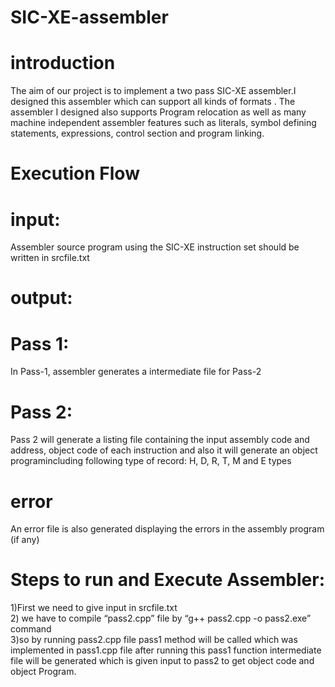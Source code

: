# SIC-XE-assembler

# introduction

The aim of our project is to implement a two pass SIC-XE assembler.I designed this assembler which can support all kinds of formats . The assembler I designed also supports Program relocation as well as many machine independent assembler features such as literals, symbol defining statements, expressions,  control section and program linking.

# Execution Flow
# input:
Assembler source program using the SIC-XE instruction set should be written in srcfile.txt
# output:

# Pass 1: 
In Pass-1, assembler generates a intermediate file for Pass-2
# Pass 2:
Pass 2 will generate a listing file containing the input assembly code and address, object code of each instruction and also it will generate an object programincluding following type of record: H, D, R, T, M and E types
# error
An error file is also generated displaying the errors in the assembly program (if any)

# Steps to run and Execute Assembler:
1)First we need to give input in srcfile.txt  
2) we have to compile “pass2.cpp” file by “g++ pass2.cpp -o pass2.exe” command  
3)so by running pass2.cpp file pass1 method will be called which was implemented in pass1.cpp file after running this pass1 function intermediate file will be generated which is given input to pass2 to get object code and object Program.
